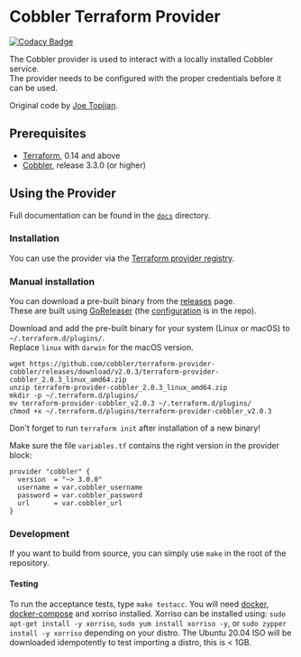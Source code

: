 # Cobbler Terraform Provider

[![Codacy Badge](https://app.codacy.com/project/badge/Grade/d68c9aff2cd74b69afc9366ab4415f6a)](https://app.codacy.com/gh/cobbler/terraform-provider-cobbler/dashboard?utm_source=gh&utm_medium=referral&utm_content=&utm_campaign=Badge_grade)

The Cobbler provider is used to interact with a locally installed Cobbler service.\
The provider needs to be configured with the proper credentials before it can be used.

Original code by [Joe Topjian](https://github.com/jtopjian).

## Prerequisites

- [Terraform](https://terraform.io), 0.14 and above
- [Cobbler](https://cobbler.github.io/), release 3.3.0 (or higher)

## Using the Provider

Full documentation can be found in the [`docs`](/docs) directory.

### Installation

You can use the provider via the [Terraform provider registry](https://registry.terraform.io/providers/cobbler/cobbler).

### Manual installation

You can download a pre-built binary from the [releases](https://github.com/cobbler/terraform-provider-cobbler/releases/)
 page.\
 These are built using [GoReleaser](https://goreleaser.com/) (the [configuration](.goreleaser.yml) is in the repo).

Download and add the pre-built binary for your system (Linux or macOS) to `~/.terraform.d/plugins/`.\
Replace `linux` with `darwin` for the macOS version.

```console
wget https://github.com/cobbler/terraform-provider-cobbler/releases/download/v2.0.3/terraform-provider-cobbler_2.0.3_linux_amd64.zip
unzip terraform-provider-cobbler_2.0.3_linux_amd64.zip
mkdir -p ~/.terraform.d/plugins/
mv terraform-provider-cobbler_v2.0.3 ~/.terraform.d/plugins/
chmod +x ~/.terraform.d/plugins/terraform-provider-cobbler_v2.0.3
```

Don't forget to run `terraform init` after installation of a new binary!

Make sure the file `variables.tf` contains the right version in the provider block:

```hcl
provider "cobbler" {
  version  = "~> 3.0.0"
  username = var.cobbler_username
  password = var.cobbler_password
  url      = var.cobbler_url
}
```

### Development

If you want to build from source, you can simply use `make` in the root of the repository.
#### Testing

To run the acceptance tests, type `make testacc`.  You will need [docker](https://docs.docker.com/get-docker/), 
[docker-compose](https://docs.docker.com/compose/install/) and xorriso installed.  Xorriso can be installed using:
`sudo apt-get install -y xorriso`, `sudo yum install xorriso -y`, or `sudo zypper install -y xorriso` depending on your
distro.  The Ubuntu 20.04 ISO will be downloaded idempotently to test importing a distro, this is < 1GB.  
